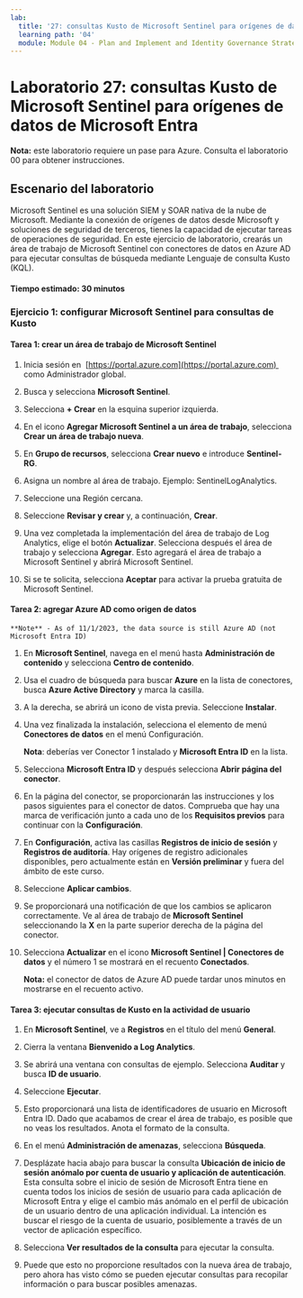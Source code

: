 ```yaml
---
lab:
  title: '27: consultas Kusto de Microsoft Sentinel para orígenes de datos de Microsoft Entra'
  learning path: '04'
  module: Module 04 - Plan and Implement and Identity Governance Strategy
---
```


# Laboratorio 27: consultas Kusto de Microsoft Sentinel para orígenes de datos de Microsoft Entra

**Nota:** este laboratorio requiere un pase para Azure. Consulta el laboratorio 00 para obtener instrucciones.

## Escenario del laboratorio

Microsoft Sentinel es una solución SIEM y SOAR nativa de la nube de Microsoft.  Mediante la conexión de orígenes de datos desde Microsoft y soluciones de seguridad de terceros, tienes la capacidad de ejecutar tareas de operaciones de seguridad.  En este ejercicio de laboratorio, crearás un área de trabajo de Microsoft Sentinel con conectores de datos en Azure AD para ejecutar consultas de búsqueda mediante Lenguaje de consulta Kusto (KQL). 

#### Tiempo estimado: 30 minutos

### Ejercicio 1: configurar Microsoft Sentinel para consultas de Kusto

#### Tarea 1: crear un área de trabajo de Microsoft Sentinel

1. Inicia sesión en  [https://portal.azure.com](https://portal.azure.com)  como Administrador global.

1. Busca y selecciona **Microsoft Sentinel**. 

1. Selecciona **+ Crear** en la esquina superior izquierda.

1. En el icono **Agregar Microsoft Sentinel a un área de trabajo**, selecciona **Crear un área de trabajo nueva**.

1. En **Grupo de recursos**, selecciona **Crear nuevo** e introduce **Sentinel-RG**.

1. Asigna un nombre al área de trabajo.  Ejemplo: SentinelLogAnalytics.

1. Seleccione una Región cercana.

1. Seleccione **Revisar y crear** y, a continuación, **Crear**.

1. Una vez completada la implementación del área de trabajo de Log Analytics, elige el botón **Actualizar**. Selecciona después el área de trabajo y selecciona **Agregar**.  Esto agregará el área de trabajo a Microsoft Sentinel y abrirá Microsoft Sentinel.

1. Si se te solicita, selecciona **Aceptar** para activar la prueba gratuita de Microsoft Sentinel.

#### Tarea 2: agregar Azure AD como origen de datos
    **Note** - As of 11/1/2023, the data source is still Azure AD (not Microsoft Entra ID)

1. En **Microsoft Sentinel**, navega en el menú hasta **Administración de contenido** y selecciona **Centro de contenido**.

1. Usa el cuadro de búsqueda para buscar **Azure** en la lista de conectores, busca **Azure Active Directory** y marca la casilla.

1. A la derecha, se abrirá un icono de vista previa.  Seleccione **Instalar**.

1. Una vez finalizada la instalación, selecciona el elemento de menú **Conectores de datos** en el menú Configuración.

    **Nota**: deberías ver Conector 1 instalado y **Microsoft Entra ID** en la lista.

1. Selecciona **Microsoft Entra ID** y después selecciona **Abrir página del conector**.

1. En la página del conector, se proporcionarán las instrucciones y los pasos siguientes para el conector de datos. Comprueba que hay una marca de verificación junto a cada uno de los **Requisitos previos** para continuar con la **Configuración**.

1. En **Configuración**, activa las casillas **Registros de inicio de sesión** y **Registros de auditoría**. Hay orígenes de registro adicionales disponibles, pero actualmente están en **Versión preliminar** y fuera del ámbito de este curso.

1. Seleccione **Aplicar cambios**. 

1. Se proporcionará una notificación de que los cambios se aplicaron correctamente. Ve al área de trabajo de **Microsoft Sentinel** seleccionando la **X** en la parte superior derecha de la página del conector.

1. Selecciona **Actualizar** en el icono **Microsoft Sentinel | Conectores de datos** y el número 1 se mostrará en el recuento **Conectados**.

   **Nota:** el conector de datos de Azure AD puede tardar unos minutos en mostrarse en el recuento activo. 

#### Tarea 3: ejecutar consultas de Kusto en la actividad de usuario

1. En **Microsoft Sentinel**, ve a **Registros** en el título del menú **General**.

1. Cierra la ventana **Bienvenido a Log Analytics**.

1. Se abrirá una ventana con consultas de ejemplo. Selecciona **Auditar** y busca **ID de usuario**.

1. Seleccione **Ejecutar**. 

1. Esto proporcionará una lista de identificadores de usuario en Microsoft Entra ID.  Dado que acabamos de crear el área de trabajo, es posible que no veas los resultados.  Anota el formato de la consulta.

1. En el menú **Administración de amenazas**, selecciona **Búsqueda**. 

1. Desplázate hacia abajo para buscar la consulta **Ubicación de inicio de sesión anómalo por cuenta de usuario y aplicación de autenticación**.  Esta consulta sobre el inicio de sesión de Microsoft Entra tiene en cuenta todos los inicios de sesión de usuario para cada aplicación de Microsoft Entra y elige el cambio más anómalo en el perfil de ubicación de un usuario dentro de una aplicación individual. La intención es buscar el riesgo de la cuenta de usuario, posiblemente a través de un vector de aplicación específico. 

1. Selecciona **Ver resultados de la consulta** para ejecutar la consulta.

1. Puede que esto no proporcione resultados con la nueva área de trabajo, pero ahora has visto cómo se pueden ejecutar consultas para recopilar información o para buscar posibles amenazas.
